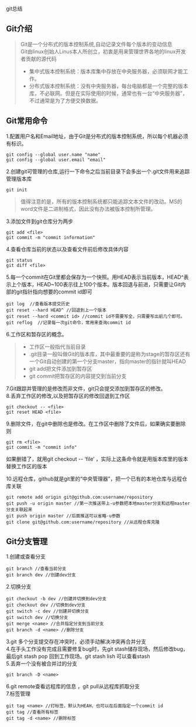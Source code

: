 git总结

## Git介绍  
> Git是一个分布式的版本控制系统,自动记录文件每个版本的变动信息  
Git由linux创始人Linus本人所创立，初衷是用来管理世界各地的linux开发者贡献的源代码
> * 集中式版本控制系统：版本库集中存放在中央服务器，必须联网才能工作。
> * 分布式版本控制系统：没有中央服务器，每台电脑都是一个完整的版本库，不必联网。但是在实际使用的时候，通常也有一台“中央服务器”，不过通常是为了方便交换数据。  

## Git常用命令
1.配置用户名和Email地址，由于Git是分布式的版本控制系统，所以每个机器必须有标识。
```
git config --global user.name "name"
git config --global user.email "email"
````
2.创建git可管理的仓库,运行一下命令之后当前目录下会多出一个.git文件用来追踪管理版本库
```
git init
```
>值得注意的是，所有的版本控制系统都只能追踪文本文件的改动。MS的word文件是二进制格式，因此没有办法被版本控制所管理。

3.添加文件到git仓库分为两步
```
git add <file>
git commit -m "commit information"
```
4.查看仓库当前的状态以及查看文件前后修改具体内容
```
git status
git diff <file>
```
5.每一个commit在Git里都会保存为一个快照。用HEAD表示当前版本，HEAD^表示上个版本，HEAD~100表示往上100个版本。版本回退与前进，只需要让Git内部的git指针指向想要的commit id即可
```
git log  //查看版本提交历史
git reset --hard HEAD^ //回退到上一个版本
git reset --hard <commit id> //commit id不需要写全，只需要写出前几个即可。
git reflog  //记录每一次git命令，常用来查询commit id
```
6.工作区和暂存区的概念。
> * 工作区一般指代当前目录 
> * .git目录一般叫做Git的版本库，其中最重要的是称为stage的暂存区还有一个Git自动创建的第一个分支master，指向master的指针就叫HEAD
> * git add把文件添加到暂存区
> * git commit把暂存区的内容提交到当前分支  

7.Git跟踪并管理的是修改而非文件，git只会提交添加到暂存区的修改。  
8.丢弃工作区的修改,以及把暂存区的修改回退到工作区
```
git checkout -- <file>
git reset HEAD <file>
```
9.删除文件，在git中删除也是修改。在工作区中删除了文件后，如果确实要删除则
```
git rm <file>
git commit -m "commit info"
```
如果删错了，就用git checkout -- ‘file’ ，实际上这条命令就是用版本库里的版本替换工作区的版本 

10.远程仓库，github就是git里的“中央管理器”，把一个已有的本地仓库与远程仓库关联
```
git remote add origin git@github.com:username/repository
git push -u origin master //第一次推送带上-u参数把本地master分支和远程master分支关联起来
git push origin master //后面推送可以省略-u参数
git clone git@github.com:username/repository //从远程仓库克隆
```
## Git分支管理
1.创建或查看分支
```
git branch //查看当前分支
git branch dev //创建dev分支  
```
2.切换分支
```
git checkout -b dev //创建并切换到dev分支
git checkout dev //切换到dev分支
git switch -c dev //创建并切换分支
git switch dev //切换分支
git merge <name> //合并指定分支到当前分支
git branch -d <name> //删除分支
```
3.git 多个分支提交存在冲突时，必须手动解决冲突再合并分支  
4.在手头工作没有完成且需要修复bug时，先git stash储存现场，然后修改bug，最后git stash pop 回到工作现场。git stash lish 可以查看stash  
5.丢弃一个没有被合并过的分支
```
git branch -D <name>
```
6.git remote查看远程库的信息 ，git pull从远程库抓取分支  
7.标签管理
```
git tag <name> //打标签，默认为HEAH，也可以在后面指定一个commit id
git tag //查看所有标签
git tag -d <name> //删除标签
```


